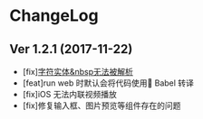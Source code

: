 # ChangeLog

## Ver 1.2.1 (2017-11-22)

- [fix][字符实体&nbsp无法被解析](https://github.com/weidian-inc/hera/issues/5)
- [feat]run web 时默认会将代码使用 Babel 转译
- [fix]iOS 无法内联视频播放
- [fix]修复输入框、图片预览等组件存在的问题

